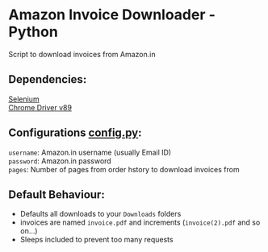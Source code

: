 # Amazon Invoice Downloader - Python

Script to download invoices from Amazon.in

## Dependencies:

[Selenium]()  
[Chrome Driver v89]()

## Configurations [config.py](config.py):

`username`: Amazon.in username (usually Email ID)  
`password`: Amazon.in password  
`pages`: Number of pages from order hstory to download invoices from

## Default Behaviour:

- Defaults all downloads to your `Downloads` folders
- invoices are named `invoice.pdf` and increments (`invoice(2).pdf` and so on...)
- Sleeps included to prevent too many requests

